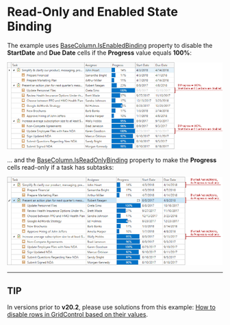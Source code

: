 # Read-Only and Enabled State Binding

The example uses [BaseColumn.IsEnabledBinding](https://docs.devexpress.com/WPF/DevExpress.Xpf.Grid.BaseColumn.IsEnabledBinding) property to disable the **StartDate** and **Due Date** cells if the **Progress** value equals **100%**:

![](https://github.com/DevExpress-Examples/wpf-grid-read-only-and-enabled-binding/blob/20.2.1%2B/grid-enabled-binding.png)

... and the [BaseColumn.IsReadOnlyBinding](https://docs.devexpress.com/WPF/DevExpress.Xpf.Grid.BaseColumn.IsReadOnlyBinding) property to make the **Progress** cells read-only if a task has subtasks:

![](https://github.com/DevExpress-Examples/wpf-grid-read-only-and-enabled-binding/blob/20.2.1%2B/grid-read-only-binding.png)

---

## TIP
In versions prior to **v20.2**, please use solutions from this example: [How to disable rows in GridControl based on their values](https://github.com/DevExpress-Examples/how-to-disable-rows-in-gridcontrol-based-on-their-values-e3594).
